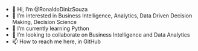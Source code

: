 - 👋 Hi, I’m @RonaldoDinizSouza
- 👀 I’m interested in Business Intelligence, Analytics, Data Driven Decision Making, Decision Science
- 🌱 I’m currently learning Python
- 💞️ I’m looking to collaborate on Business Intelligence and Data Analytics
- 📫 How to reach me here, in GitHub

<!---
RonaldoDinizSouza/RonaldoDinizSouza is a ✨ special ✨ repository because its `README.md` (this file) appears on your GitHub profile.
You can click the Preview link to take a look at your changes.
--->
